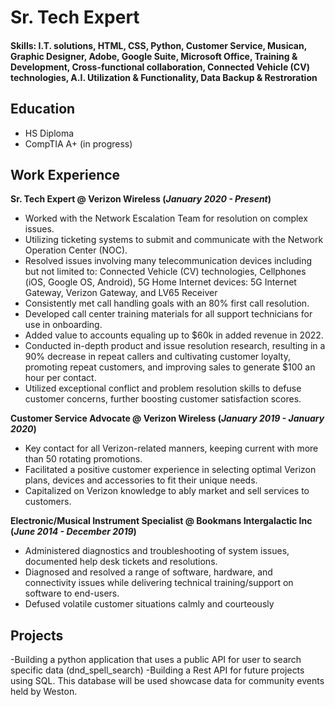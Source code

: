 # Sr. Tech Expert

#### Skills: I.T. solutions, HTML, CSS, Python, Customer Service, Musican, Graphic Designer, Adobe, Google Suite, Microsoft Office, Training & Development, Cross-functional collaboration, Connected Vehicle (CV) technologies, A.I. Utilization & Functionality, Data Backup & Restroration

## Education
- HS Diploma
- CompTIA A+ (in progress)

## Work Experience
**Sr. Tech Expert @ Verizon Wireless (_January 2020 - Present_)**
- Worked with the Network Escalation Team for resolution on complex issues.
- Utilizing ticketing systems to submit and communicate with the Network Operation Center
(NOC).
- Resolved issues involving many telecommunication devices including but not limited to: Connected Vehicle (CV) technologies, Cellphones (iOS, Google OS, Android), 5G Home Internet devices: 5G Internet Gateway, Verizon Gateway, and LV65 Receiver
- Consistently met call handling goals with an 80% first call resolution.
- Developed call center training materials for all support technicians for use in onboarding.
- Added value to accounts equaling up to $60k in added revenue in 2022.
- Conducted in-depth product and issue resolution research, resulting in a 90% decrease in repeat
callers and cultivating customer loyalty, promoting repeat customers, and improving sales to
generate $100 an hour per contact.
- Utilized exceptional conflict and problem resolution skills to defuse customer concerns, further
boosting customer satisfaction scores.

**Customer Service Advocate @ Verizon Wireless (_January 2019 - January 2020_)**
- Key contact for all Verizon-related manners, keeping current with more than 50 rotating promotions.
- Facilitated a positive customer experience in selecting optimal Verizon plans, devices and
accessories to fit their unique needs.
- Capitalized on Verizon knowledge to ably market and sell services to customers.

**Electronic/Musical Instrument Specialist @ Bookmans Intergalactic Inc (_June 2014 - December 2019_)**
- Administered diagnostics and troubleshooting of system issues, documented help desk tickets and
resolutions.
- Diagnosed and resolved a range of software, hardware, and connectivity issues while delivering
technical training/support on software to end-users.
- Defused volatile customer situations calmly and courteously

## Projects
-Building a python application that uses a public API for user to search specific data (dnd_spell_search)
-Building a Rest API for future projects using SQL. This database will be used showcase data for community events held by Weston.
